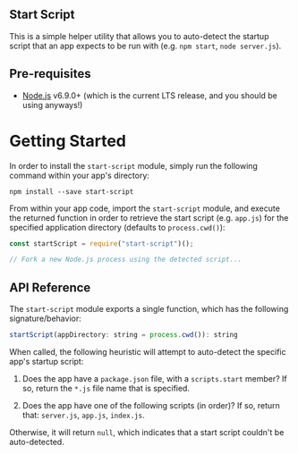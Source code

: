 ## Start Script

This is a simple helper utility that allows you to auto-detect the startup script that an app expects to be run with (e.g. `npm start`, `node server.js`).

## Pre-requisites

* [Node.js](https://nodejs.org/en/) v6.9.0+ (which is the current LTS release, and you should be using anyways!)

# Getting Started

In order to install the `start-script` module, simply run the following command within your app's directory:

```shell
npm install --save start-script
```

From within your app code, import the `start-script` module, and execute the returned function in order to retrieve the start script (e.g. `app.js`) for the specified application directory (defaults to `process.cwd()`):

```javascript
const startScript = require("start-script")();

// Fork a new Node.js process using the detected script...
```

## API Reference

The `start-script` module exports a single function, which has the following signature/behavior:

```javascript
startScript(appDirectory: string = process.cwd()): string
```

When called, the following heuristic will attempt to auto-detect the specific app's startup script:

1. Does the app have a `package.json` file, with a `scripts.start` member? If so, return the `*.js` file name that is specified.

2. Does the app have one of the following scripts (in order)? If so, return that: `server.js`, `app.js`, `index.js`.

Otherwise, it will return `null`, which indicates that a start script couldn't be auto-detected.